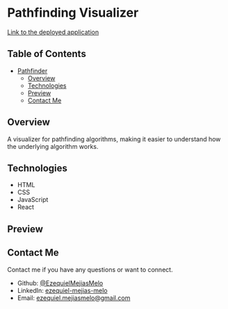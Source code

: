 # Pathfinding Visualizer
[Link to the deployed application]()

## Table of Contents
- [Pathfinder](#-pathfinding-visualizer)
  - [Overview](#-overview)
  - [Technologies](#-technologies)
  - [Preview](#-preview)
  - [Contact Me](#-contact-me)

## Overview

A visualizer for pathfinding algorithms, making it easier to understand how the underlying algorithm works.

## Technologies

- HTML
- CSS
- JavaScript
- React

## Preview

## Contact Me

Contact me if you have any questions or want to connect.
- Github: [@EzequielMejiasMelo](https://github.com/EzequielMejiasMelo)
- LinkedIn: [ezequiel-mejias-melo](https://www.linkedin.com/in/ezequiel-mejias-melo/)
- Email: [ezequiel.mejiasmelo@gmail.com](ezequiel.mejiasmelo@gmail.com)
